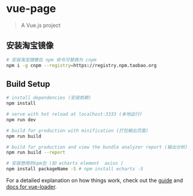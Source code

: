 # vue-page

> A Vue.js project

## 安装淘宝镜像

```bash
# 安装淘宝镜像后 npm 命令可替换为 cnpm
npm i -g cnpm --registry=https://registry.npm.taobao.org

```

## Build Setup

```bash
# install dependencies (安装依赖)
npm install

# serve with hot reload at localhost:3333 (本地运行)
npm run dev

# build for production with minification (打包输出页面)
npm run build

# build for production and view the bundle analyzer report (输出分析)
npm run build --report
```

```bash
# 安装想用的npm包 (如 echarts element  axios )
npm install packageName -S # npm install echarts -S

```

For a detailed explanation on how things work, check out the [guide](http://vuejs-templates.github.io/webpack/) and [docs for vue-loader](http://vuejs.github.io/vue-loader).
